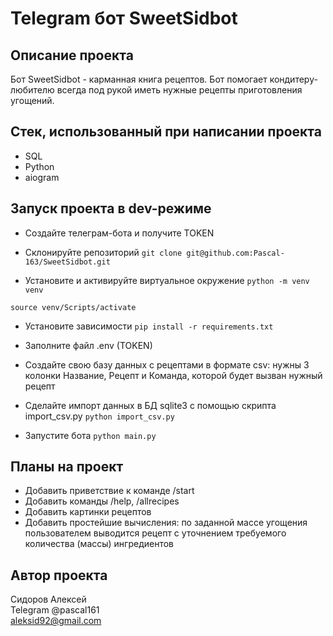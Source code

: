 # Telegram бот SweetSidbot

## Описание проекта
Бот SweetSidbot - карманная книга рецептов. Бот помогает кондитеру-любителю всегда под рукой иметь нужные рецепты приготовления угощений.

## Стек, использованный при написании проекта
- SQL
- Python
- aiogram

## Запуск проекта в dev-режиме
- Создайте телеграм-бота и получите TOKEN

- Склонируйте репозиторий
```git clone git@github.com:Pascal-163/SweetSidbot.git```

- Установите и активируйте виртуальное окружение
```python -m venv venv```

```source venv/Scripts/activate```

- Установите зависимости
```pip install -r requirements.txt```

- Заполните файл .env (TOKEN)

- Создайте свою базу данных с рецептами в формате csv: нужны 3 колонки Название, Рецепт и Команда, которой будет вызван нужный рецепт

- Сделайте импорт данных в БД sqlite3 с помощью скрипта import_csv.py
```python import_csv.py```

- Запустите бота
```python main.py```

## Планы на проект
- Добавить приветствие к команде /start
- Добавить команды /help, /allrecipes
- Добавить картинки рецептов
- Добавить простейшие вычисления: по заданной массе угощения пользователем выводится рецепт с уточнением требуемого количества (массы) ингредиентов

## Автор проекта
Сидоров Алексей   
Telegram @pascal161   
aleksid92@gmail.com